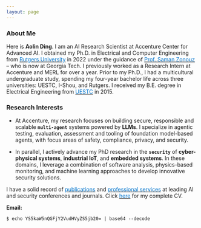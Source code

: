 ```yaml
---
layout: page
---
```


### About Me

Here is **Aolin Ding**. I am an AI Research Scientist at Accenture Center for Advanced AI. I obtained my Ph.D. in Electrical and Computer Engineering from [<font color='0074cc'>Rutgers University</font>](https://www.ece.rutgers.edu/) in 2022 under the guidance of [<font color='0074cc'>Prof. Saman Zonouz</font>](https://sites.google.com/site/samanzonouz4n6/saman-zonouz) – who is now at Georgia Tech. I previously worked as a Research Intern at Accenture and MERL for over a year. Prior to my Ph.D., I had a multicultural undergraduate study, spending my four-year bachelor life across three universities: UESTC, I-Shou, and Rutgers. I received my B.E. degree in Electrical Engineering from [<font color='0074cc'>UESTC</font>](https://en.uestc.edu.cn/) in 2015.

### Research Interests

- At Accenture, my research focuses on building secure, responsible and scalable **`multi-agent`** systems powered by **LLMs**. I specialize in agentic testing, evaluation, assessment and tooling of foundation model-based agents, with focus areas of safety, compliance, privacy, and security.

- In parallel, I actively advance my PhD research in the **`security`** of **cyber-physical systems**, **industrial IoT**, and **embedded systems**. In these domains, I leverage a combination of software analysis, physics-based monitoring, and machine learning approaches to develop innovative security solutions.

I have a solid record of [<font color='0074cc'>publications</font>](https://aolind.github.io/publications/) and [<font color='0074cc'>professional services</font>](https://aolind.github.io/services/) at leading AI and security conferences and journals. Click [<font color='0074cc'>here</font>](https://aolind.github.io/CV/) for my complete CV.

**Email:**
```
$ echo YS5kaW5nQGFjY2VudHVyZS5jb20= | base64 --decode
```

